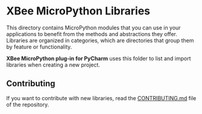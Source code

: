 XBee MicroPython Libraries
==========================

This directory contains MicroPython modules that you can use in your
applications to benefit from the methods and abstractions they offer.
Libraries are organized in categories, which are directories that group them
by feature or functionality. 

**XBee MicroPython plug-in for PyCharm** uses this folder to list and import
libraries when creating a new project.

Contributing
------------

If you want to contribute with new libraries, read the
[CONTRIBUTING.md](../CONTRIBUTING.md) file of the repository.